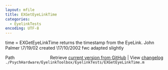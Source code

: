 ```yaml
---
layout: mfile
title: EXGetEyeLinkTime
categories:
  - EyelinkTests
encoding: UTF-8
---
```


time = EXGetEyeLinkTime returns the timestamp from the EyeLink.
John Palmer
\7/19/02 created
\17/10/2002 fwc adapted slightly


<div class="code_header" style="text-align:right;">
  <span style="float:left;">Path&nbsp;&nbsp;</span> <span class="counter">Retrieve <a href=
  "https://raw.github.com/Psychtoolbox-3/Psychtoolbox-3/beta/./PsychHardware/EyelinkToolbox/EyelinkTests/EXGetEyeLinkTime.m">current version from GitHub</a> | View <a href=
  "https://github.com/Psychtoolbox-3/Psychtoolbox-3/commits/beta/./PsychHardware/EyelinkToolbox/EyelinkTests/EXGetEyeLinkTime.m">changelog</a></span>
</div>
<div class="code">
  <code>./PsychHardware/EyelinkToolbox/EyelinkTests/EXGetEyeLinkTime.m</code>
</div>
